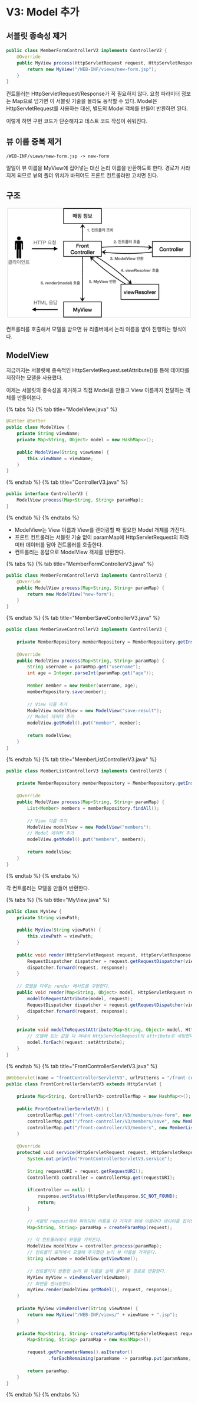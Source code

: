 # V3: Model 추가

## 서블릿 종속성 제거

```java
public class MemberFormControllerV2 implements ControllerV2 {
    @Override
    public MyView process(HttpServletRequest request, HttpServletResponse response) throws ServletException, IOException {
        return new MyView("/WEB-INF/views/new-form.jsp");
    }
}
```

컨트롤러는 HttpServletRequest/Response가 꼭 필요하지 않다. 요청 파라미터 정보는 Map으로 넘기면 이 서블릿 기술을 몰라도 동작할 수 있다. Model은 HttpServletRequest를 사용하는 대신, 별도의 Model 객체를 만들어 반환하면 된다.

이렇게 하면 구현 코드가 단순해지고 테스트 코드 작성이 쉬워진다.

## 뷰 이름 중복 제거

```text
/WEB-INF/views/new-form.jsp -> new-form
```

일일이 뷰 이름을 MyView에 집어넣는 대신 논리 이름을 반환하도록 한다. 경로가 사라지게 되므로 뷰의 폴더 위치가 바뀌어도 프론트 컨트롤러만 고치면 된다.

## 구조

![](../../.gitbook/assets/kimyounghan-spring-mvc/04/screenshot%202021-07-18%20오후%206.09.33.png)

컨트롤러를 호출해서 모델을 받으면 뷰 리졸버에서 논리 이름을 받아 진행하는 형식이다.

## ModelView

지금까지는 서블릿에 종속적인 HttpServletRequest.setAttribute()를 통해 데이터를 저장하는 모델을 사용했다.

이제는 서블릿의 종속성을 제거하고 직접 Model을 만들고 View 이름까지 전달하는 객체를 만들어본다.

{% tabs %} {% tab title="ModelView.java" %}

```java
@Getter @Setter
public class ModelView {
    private String viewName;
    private Map<String, Object> model = new HashMap<>();

    public ModelView(String viewName) {
        this.viewName = viewName;
    }
}
```

{% endtab %} {% tab title="ControllerV3.java" %}

```java
public interface ControllerV3 {
    ModelView process(Map<String, String> paramMap);
}
```

{% endtab %} {% endtabs %}

- ModelView는 View 이름과 View를 렌더링할 때 필요한 Model 개체를 가진다. 
- 프론트 컨트롤러는 서블릿 기술 없이 paramMap에 HttpServletRequest의 파라미터 데이터를 담아 컨트롤러를 호출한다.
- 컨트롤러는 응답으로 ModelView 객체를 반환한다.

{% tabs %} {% tab title="MemberFormControllerV3.java" %}

```java
public class MemberFormControllerV3 implements ControllerV3 {
    @Override
    public ModelView process(Map<String, String> paramMap) {
        return new ModelView("new-form");
    }
}
```

{% endtab %} {% tab title="MemberSaveControllerV3.java" %}

```java
public class MemberSaveControllerV3 implements ControllerV3 {

    private MemberRepository memberRepository = MemberRepository.getInstance();

    @Override
    public ModelView process(Map<String, String> paramMap) {
        String username = paramMap.get("username");
        int age = Integer.parseInt(paramMap.get("age"));

        Member member = new Member(username, age);
        memberRepository.save(member);

        // View 이름 추가
        ModelView modelView = new ModelView("save-result");
        // Model 데이터 추가
        modelView.getModel().put("member", member);

        return modelView;
    }
}
```

{% endtab %} {% tab title="MemberListControllerV3.java" %}

```java
public class MemberListControllerV3 implements ControllerV3 {

    private MemberRepository memberRepository = MemberRepository.getInstance();

    @Override
    public ModelView process(Map<String, String> paramMap) {
        List<Member> members = memberRepository.findAll();
        
        // View 이름 추가
        ModelView modelView = new ModelView("members");
        // Model 데이터 추가
        modelView.getModel().put("members", members);

        return modelView;
    }
}
```

{% endtab %} {% endtabs %}

각 컨트롤러는 모델을 만들어 반환한다.

{% tabs %} {% tab title="MyView.java" %}

```java
public class MyView {
    private String viewPath;

    public MyView(String viewPath) {
        this.viewPath = viewPath;
    }

    public void render(HttpServletRequest request, HttpServletResponse response) throws ServletException, IOException {
        RequestDispatcher dispatcher = request.getRequestDispatcher(viewPath);
        dispatcher.forward(request, response);
    }

    // 모델을 다루는 render 메서드를 구현한다.
    public void render(Map<String, Object> model, HttpServletRequest request, HttpServletResponse response) throws ServletException, IOException {
        modelToRequestAttribute(model, request);
        RequestDispatcher dispatcher = request.getRequestDispatcher(viewPath);
        dispatcher.forward(request, response);
    }

    private void modelToRequestAttribute(Map<String, Object> model, HttpServletRequest request) {
        // 모델에 있는 값을 다 꺼내서 HttpServletRequest의 attribute로 세팅한다.
        model.forEach(request::setAttribute);
    }
}
```

{% endtab %} {% tab title="FrontControllerServletV3.java" %}

```java
@WebServlet(name = "frontControllerServletV3", urlPatterns = "/front-controller/V3/*")
public class FrontControllerServletV3 extends HttpServlet {

    private Map<String, ControllerV3> controllerMap = new HashMap<>();

    public FrontControllerServletV3() {
        controllerMap.put("/front-controller/V3/members/new-form", new MemberFormControllerV3());
        controllerMap.put("/front-controller/V3/members/save", new MemberSaveControllerV3());
        controllerMap.put("/front-controller/V3/members", new MemberListControllerV3());
    }

    @Override
    protected void service(HttpServletRequest request, HttpServletResponse response) throws ServletException, IOException {
        System.out.println("FrontControllerServletV3.service");

        String requestURI = request.getRequestURI();
        ControllerV3 controller = controllerMap.get(requestURI);

        if(controller == null) {
            response.setStatus(HttpServletResponse.SC_NOT_FOUND);
            return;
        }

        // 서블릿 request에서 파라미터 이름을 다 가져온 뒤에 이름마다 데이터를 집어넣는다.
        Map<String, String> paramMap = createParamMap(request);

        // 각 컨트롤러에서 모델을 가져온다.
        ModelView modelView = controller.process(paramMap);
        // 컨트롤러 로직에서 모델에 추가했던 논리 뷰 이름을 가져온다.
        String viewName = modelView.getViewName();

        // 컨트롤러가 반환한 논리 뷰 이름을 실제 물리 뷰 경로로 변환한다.
        MyView myView = viewResolver(viewName);
        // 화면을 렌더링한다.
        myView.render(modelView.getModel(), request, response);
    }

    private MyView viewResolver(String viewName) {
        return new MyView("/WEB-INF/views/" + viewName + ".jsp");
    }

    private Map<String, String> createParamMap(HttpServletRequest request) {
        Map<String, String> paramMap = new HashMap<>();

        request.getParameterNames().asIterator()
                .forEachRemaining(paramName -> paramMap.put(paramName, request.getParameter(paramName)));

        return paramMap;
    }
}

```

{% endtab %} {% endtabs %}